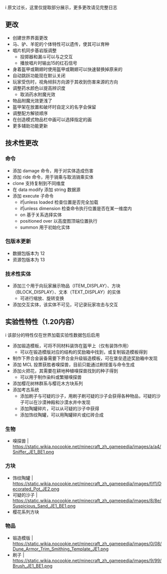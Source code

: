i 原文过长，这里仅提取部分展示，更多更改请见完整日志
## 更改
* 创建世界界面更改
* 马、驴、羊驼的个体特性可以遗传，使其可以育种
* 唱片机同步基岩版调整
	* 投掷器和漏斗可以与之交互
	* 播放唱片时输出15的红石信号
* 身着盔甲或鞘翅时使用盔甲或鞘翅可以快速替换掉原来的
* 自动跳跃功能现在默认关闭
* 玩家受伤时，视角倾斜方向源于其收到伤害来源的方向
* 调整药水颜色以提高辨识度
	* 取消药水附魔光效
* 物品附魔光效更浅了
* 盔甲架在放置和破坏时自定义的名字会保留
* 调整配方解锁顺序
* 在创造模式物品栏中画可以选择指定的画
* 更多辅助功能更新
## 技术性更改
### 命令
* 添加 damage 命令，用于对实体造成伤害
* 添加 ride 命令，用于骑乘与取消骑乘实体
* clone 支持复制到不同维度
* 在 data modify 添加 string 数据源
* 添加 execute 子命令
	* if|unless loaded 检查位置是否完全加载
	* if|unless dimension 检查命令执行位置是否在某一维度内
	* on 基于关系选择实体
	* positioned over 以高度图顶端位置执行
	* summon 用于初始化实体
### 包版本更新
* 数据包版本为 12
* 资源包版本为 13
### 技术性实体
* 添加三个用于向玩家展示物品（ITEM_DISPLAY）、方块（BLOCK_DISPLAY）、文本（TEXT_DISPLAY）的实体
	* 可进行缩放、旋转变换
* 添加交互实体，该实体不可见，可记录玩家攻击与交互
## 实验性特性（1.20内容）
i 该部分的特性仅在世界加载实验性数据包后启用
* 添加锻造模板，可将不同材料装饰在盔甲上（仅有装饰作用）
	* 可以在锻造模版对应的结构的奖励箱中找到，或复制锻造模板得到
* 制作下界合金装备需要下界合金升级锻造模板，可在堡垒遗迹奖励箱中发现
* 添加 MCL 投票获胜者嗅探兽，目前只能通过刷怪蛋与命令生成
* 添加火把花，其需要在耕地种植嗅探兽找到的种子得到
	* 可以用于制作染料或繁殖嗅探兽
* 添加樱花树林群系与樱花木方块系列
* 添加考古系统
	* 添加刷子与可疑的沙子，用刷子刷可疑的沙子会获得各种物品，可疑的沙子可以在沙漠神殿和沙漠水井中发现
	* 添加陶罐碎片，可以从可疑的沙子中获得
	* 添加饰纹陶罐，可以用陶罐碎片或红砖合成
### 生物
* 嗅探兽 | https://static.wikia.nocookie.net/minecraft_zh_gamepedia/images/a/a4/Sniffer_JE1_BE1.png
### 方块
* 饰纹陶罐 | https://static.wikia.nocookie.net/minecraft_zh_gamepedia/images/f/f1/Decorated_Pot_JE2.png
* 可疑的沙子 | https://static.wikia.nocookie.net/minecraft_zh_gamepedia/images/8/8e/Suspicious_Sand_JE1_BE1.png
* 樱花系列方块
### 物品
* 锻造模版 | https://static.wikia.nocookie.net/minecraft_zh_gamepedia/images/0/08/Dune_Armor_Trim_Smithing_Template_JE1.png
* 刷子 | https://static.wikia.nocookie.net/minecraft_zh_gamepedia/images/9/99/Brush_JE1_BE1.png
